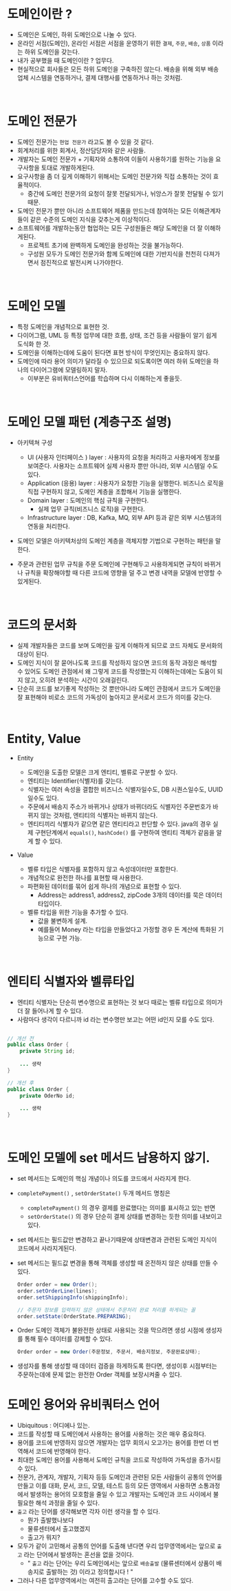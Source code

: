 # 도메인이란 ?

- 도메인은 도메인, 하위 도메인으로 나눌 수 있다.
- 온라인 서점(도메인), 온라인 서점은 서점을 운영하기 위한 `결제`, `주문`, `배송`, `상품` 이라는 하위 도메인을 갖는다.
- 내가 공부했을 때 도메인이란 ? 업무다.
- 현실적으로 회사들은 모든 하위 도메인을 구축하진 않는다. 배송을 위해 외부 배송업체 시스템을 연동하거나, 결제 대행사를 연동하거나 하는 것처럼.

<br>

# 도메인 전문가
 
- 도메인 전문가는 `현업 전문가` 라고도 볼 수 있을 것 같다.
- 회계처리를 위한 회계사, 정산담당자와 같은 사람들.
- 개발자는 도메인 전문가 + 기획자와 소통하여 이들이 사용하기를 원하는 기능을 요구사항을 토대로 개발하게된다.
- 요구사항을 좀 더 깊게 이해하기 위해서는 도메인 전문가와 직접 소통하는 것이 효율적이다.
    - 중간에 도메인 전문가의 요청이 잘못 전달되거나, 뉘앙스가 잘못 전달될 수 있기 때문.
- 도메인 전문가 뿐만 아니라 소프트웨어 제품을 만드는데 참여하는 모든 이해관계자들이 같은 수준의 도메인 지식을 갖추는게 이상적이다.
- 소프트웨어를 개발하는동안 협업하는 모든 구성원들은 해당 도메인을 더 잘 이해하게된다.
    - 프로젝트 초기에 완벽하게 도메인을 완성하는 것을 불가능하다.
    - 구성원 모두가 도메인 전문가와 함께 도메인에 대한 기반지식을 천천히 다져가면서 점진적으로 발전시켜 나가야한다.

<br>

# 도메인 모델
- 특정 도메인을 개념적으로 표현한 것.
- 다이어그램, UML 등 특정 업무에 대한 흐름, 상태, 조건 등을 사람들이 알기 쉽게 도식화 한 것.
- 도메인을 이해하는데에 도움이 된다면 표현 방식이 무엇인지는 중요하지 않다.
- 도메인에 따라 용어 의미가 달라질 수 있으므로 되도록이면 여러 하위 도메인을 하나의 다이어그램에 모델링하지 말자.
    - 이부분은 유비쿼터스언어를 학습하며 다시 이해하는게 좋을듯.

<br>

# 도메인 모델 패턴 (계층구조 설명)

- 아키텍쳐 구성
    - UI (사용자 인터페이스 ) layer : 사용자의 요청을 처리하고 사용자에게 정보를 보여준다. 사용자는 소프트웨어 실제 사용자 뿐만 아니라, 외부 시스템일 수도 있다.
    - Application (응용) layer : 사용자가 요청한 기능을 실행한다. 비즈니스 로직을 직접 구현하지 않고, 도메인 계층을 조합해서 기능을 실행한다.
    - Domain layer : 도메인의 핵심 규칙을 구현한다.
        - 실제 업무 규칙(비즈니스 로직)을 구현한다.
    - Infrastructure layer : DB, Kafka, MQ, 외부 API 등과 같은 외부 시스템과의 연동을 처리한다.

- 도메인 모델은 아키텍처상의 도메인 계층을 객체지향 기법으로 구현하는 패턴을 말한다.
- 주문과 관련된 업무 규칙을 주문 도메인에 구현해두고 사용하게되면 규칙이 바뀌거나 규칙을 확장해야할 때 다른 코드에 영향을 덜 주고 변경 내역을 모델에 반영할 수 있게된다.

<br>

# 코드의 문서화

- 실제 개발자들은 코드를 보며 도메인을 깊게 이해하게 되므로 코드 자체도 문서화의 대상이 된다.
- 도메인 지식이 잘 묻어나도록 코드를 작성하지 않으면 코드의 동작 과정은 해석할 수 있어도 도메인 관점에서 왜 그렇게 코드를 작성했는지 이해하는데에는 도움이 되지 않고, 오히려 분석하는 시간이 오래걸린다.
- 단순히 코드를 보기좋게 작성하는 것 뿐만아니라 도메인 관점에서 코드가 도메인을 잘 표현해야 비로소 코드의 가독성이 높아지고 문서로서 코드가 의미를 갖는다.

<br>

# Entity, Value

- Entity
    - 도메인을 도출한 모델은 크게 엔티티, 벨류로 구분할 수 있다.
    - 엔티티는 Identifier(식별자)를 갖는다.
    - 식별자는 여러 속성을 결합한 비즈니스 식별자일수도, DB 시퀀스일수도, UUID일수도 있다.
    - 주문에서 배송지 주소가 바뀌거나 상태가 바뀌더라도 식별자인 주문번호가 바뀌지 않는 것처럼, 엔티티의 식별자는 바뀌지 않는다.
    - 엔티티끼리 식별자가 같으면 같은 엔티티라고 판단할 수 있다. java의 경우 실제 구현단계에서 `equals()`, `hashCode()` 를 구현하여 엔티티 객체가 같음을 알게 할 수 있다.

- Value
    - 벨류 타입은 식별자를 포함하지 않고 속성데이터만 포함한다.
    - 개념적으로 완전한 하나를 표현할 때 사용한다.
    - 파편화된 데이터를 묶어 쉽게 하나의 개념으로 표현할 수 있다.
        - Address는 address1, address2, zipCode 3개의 데이터를 묵은 데이터 타입이다.
    - 벨류 타입을 위한 기능을 추가할 수 있다.
        - 값을 불변하게 설계.
        - 예를들어 Money 라는 타입을 만들었다고 가정할 경우 돈 계산에 특화된 기능으로 구현 가능.

<br>

# 엔티티 식별자와 벨류타입

- 엔티티 식별자는 단순히 변수명으로 표현하는 것 보다 때로는 벨류 타입으로 의미가 더 잘 들어나게 할 수 있다.
- 사람마다 생각이 다르니까 id 라는 변수명만 보고는 어떤 id인지 모를 수도 있다.
```java

// 개선 전
public class Order {
    private String id;
    
    ... 생략
}

// 개선 후 
public class Order {
    private OderNo id;
    
    ... 생략
}
```

<br>

# 도메인 모델에 set 메서드 남용하지 않기.

- set 메서드는 도메인의 핵심 개념이나 의도를 코드에서 사라지게 한다.
- `completePayment()` , `setOrderState()` 두개 메서드 명칭은 
    - `completePayment()` 의 경우 결제를 완료했다는 의미를 표시하고 있는 반면
    - `setOrderState()` 의 경우 단순히 결제 상태를 변경하는 듯한 의미를 내보이고 있다.
- set 메서드는 필드값만 변경하고 끝나기때문에 상태변경과 관련된 도메인 지식이 코드에서 사라지게된다.
- set 메서드는 필드값 변경을 통해 객체를 생성할 때 온전하지 않은 상태를 만들 수 있다.

    ```java
    Order order = new Order();
    order.setOrderLine(lines);
    order.setShippingInfo(shippingInfo);

    // 주문자 정보를 입력하지 않은 상태에서 주문처리 완료 처리를 하게되는 꼴
    order.setState(OrderState.PREPARING);
    ``` 

- Order 도메인 객체가 불완전한 상태로 사용되는 것을 막으려면 생성 시점에 생성자를 통해 필수 데이터를 강제할 수 있다.

    ```java
    Order order = new Order(주문정보, 주문서, 배송지정보, 주문완료상태);
    ``` 

- 생성자를 통해 생성할 때 데이터 검증을 하게하도록 한다면, 생성이후 시점부터는 주문하는데에 문제 없는 완전한 Order 객체를 보장시켜줄 수 있다.

# 도메인 용어와 유비쿼터스 언어

- Ubiquitous : 어디에나 있는.
- 코드를 작성할 때 도메인에서 사용하는 용어를 사용하는 것은 매우 중요하다.
- 용어를 코드에 반영하지 않으면 개발자는 업무 회의시 오고가는 용어를 한번 더 번역해서 코드에 반영해야 한다.
- 최대한 도메인 용어를 사용해서 도메인 규칙을 코드로 작성하여 가독성을 증가시킬 수 있다.
- 전문가, 관계자, 개발자, 기획자 등등 도메인과 관련된 모든 사람들이 공통의 언어를 만들고 이를 대화, 문서, 코드, 모델, 테스트 등의 모든 영역에서 사용하면 소통과정에서 발생하는 용어의 모호함을 줄일 수 있고 개발자는 도메인과 코드 사이에서 불필요한 해석 과정을 줄일 수 있다.
- `출고` 라는 단어를 생각해보면 각자 이런 생각을 할 수 있다.
    - 뭔가 출발했나보다
    - 물류센터에서 출고했겠지
    - 출고가 뭐지?
- 모두가 같이 고민해서 공통의 언어를 도출해 낸다면 우리 업무영역에서는 앞으로 `출고` 라는 단어에서 발생하는 혼선을 없을 것이다.
    - " `출고` 라는 단어는 우리 도메인에서는 앞으로 `배송출발` (물류센터에서 상품이 배송지로 출발하는 것) 이라고 정의합시다 ! "
- 그러나 다른 업무영역에서는 여전히 출고라는 단어를 고수할 수도 있다.